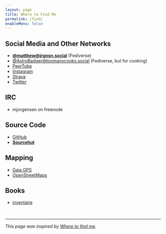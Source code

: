 ```yaml
---
layout: page
title: Where to Find Me
permalink: /find/
enableMenu: false
---
```


## Social Media and Other Networks

* **[@matthew@jrgnsn.social][pleroma]** (Fediverse)
* [@AstroBadger@toomanycooks.social][tmcs] (Fediverse, but for cooking)
* [PeerTube][peertube]
* [Instagram][instagram]
* [Strava][strava]
* [Twitter][twitter]

[pleroma]:https://jrgnsn.social/matthew
[tmcs]:https://toomanycooks.social/@AstroBadger
[instagram]:https://www.instagram.com/matthewjorgensen/
[twitter]:https://twitter.com/prplecake
[peertube]:https://jrgnsn.video/accounts/matthew
[strava]:https://www.strava.com/athletes/705724

## IRC

* mjorgensen on freenode

## Source Code

* [GitHub][github]
* **[Sourcehut][sourcehut]**

[github]:https://github.com/prplecake
[sourcehut]:https://sr.ht/~mjorgensen

## Mapping

* [Gaia GPS][gaia-gps]
* [OpenStreetMaps][osm]

[gaia-gps]:https://www.gaiagps.com/profile/920114/prplecake/
[osm]:https://www.openstreetmap.org/user/prplecake

## Books

* [inventaire][inventaire]

[inventaire]:https://inventaire.io/inventory/matthew

<br />

---

*This page was inspired by [Where to find me][wtfm].*

[wtfm]:https://wheretofind.me

